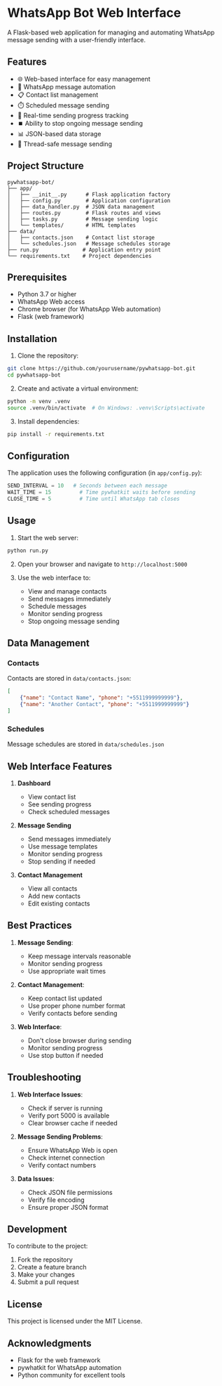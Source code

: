 # WhatsApp Bot Web Interface

A Flask-based web application for managing and automating WhatsApp message sending with a user-friendly interface.

## Features

- 🌐 Web-based interface for easy management
- 📱 WhatsApp message automation
- 📋 Contact list management
- ⏱️ Scheduled message sending
- 🔄 Real-time sending progress tracking
- ⏹️ Ability to stop ongoing message sending
- 📊 JSON-based data storage
- 🧵 Thread-safe message sending

## Project Structure

```
pywhatsapp-bot/
├── app/
│   ├── __init__.py      # Flask application factory
│   ├── config.py        # Application configuration
│   ├── data_handler.py  # JSON data management
│   ├── routes.py        # Flask routes and views
│   ├── tasks.py         # Message sending logic
│   └── templates/       # HTML templates
├── data/
│   ├── contacts.json    # Contact list storage
│   └── schedules.json   # Message schedules storage
├── run.py              # Application entry point
└── requirements.txt    # Project dependencies
```

## Prerequisites

- Python 3.7 or higher
- WhatsApp Web access
- Chrome browser (for WhatsApp Web automation)
- Flask (web framework)

## Installation

1. Clone the repository:
```bash
git clone https://github.com/yourusername/pywhatsapp-bot.git
cd pywhatsapp-bot
```

2. Create and activate a virtual environment:
```bash
python -m venv .venv
source .venv/bin/activate  # On Windows: .venv\Scripts\activate
```

3. Install dependencies:
```bash
pip install -r requirements.txt
```

## Configuration

The application uses the following configuration (in `app/config.py`):
```python
SEND_INTERVAL = 10   # Seconds between each message
WAIT_TIME = 15         # Time pywhatkit waits before sending
CLOSE_TIME = 5         # Time until WhatsApp tab closes
```

## Usage

1. Start the web server:
```bash
python run.py
```

2. Open your browser and navigate to `http://localhost:5000`

3. Use the web interface to:
   - View and manage contacts
   - Send messages immediately
   - Schedule messages
   - Monitor sending progress
   - Stop ongoing message sending

## Data Management

### Contacts
Contacts are stored in `data/contacts.json`:
```json
[
    {"name": "Contact Name", "phone": "+5511999999999"},
    {"name": "Another Contact", "phone": "+5511999999999"}
]
```

### Schedules
Message schedules are stored in `data/schedules.json`

## Web Interface Features

1. **Dashboard**
   - View contact list
   - See sending progress
   - Check scheduled messages

2. **Message Sending**
   - Send messages immediately
   - Use message templates
   - Monitor sending progress
   - Stop sending if needed

3. **Contact Management**
   - View all contacts
   - Add new contacts
   - Edit existing contacts

## Best Practices

1. **Message Sending**:
   - Keep message intervals reasonable
   - Monitor sending progress
   - Use appropriate wait times

2. **Contact Management**:
   - Keep contact list updated
   - Use proper phone number format
   - Verify contacts before sending

3. **Web Interface**:
   - Don't close browser during sending
   - Monitor sending progress
   - Use stop button if needed

## Troubleshooting

1. **Web Interface Issues**:
   - Check if server is running
   - Verify port 5000 is available
   - Clear browser cache if needed

2. **Message Sending Problems**:
   - Ensure WhatsApp Web is open
   - Check internet connection
   - Verify contact numbers

3. **Data Issues**:
   - Check JSON file permissions
   - Verify file encoding
   - Ensure proper JSON format

## Development

To contribute to the project:

1. Fork the repository
2. Create a feature branch
3. Make your changes
4. Submit a pull request

## License

This project is licensed under the MIT License.

## Acknowledgments

- Flask for the web framework
- pywhatkit for WhatsApp automation
- Python community for excellent tools